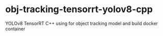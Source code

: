 # obj-tracking-tensorrt-yolov8-cpp
YOLOv8 TensorRT C++ using for object tracking model and build docker container

